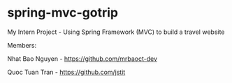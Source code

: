 # spring-mvc-gotrip
My Intern Project - Using Spring Framework (MVC) to build a travel website 

Members:

Nhat Bao Nguyen - https://github.com/mrbaoct-dev

Quoc Tuan Tran - https://github.com/jstit
